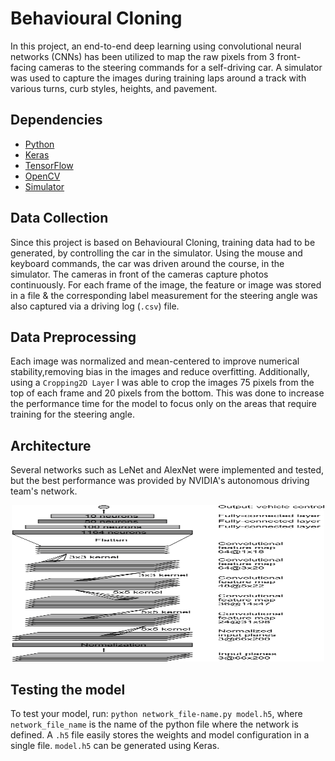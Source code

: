 # Behavioural Cloning

In this project, an end-to-end deep learning using convolutional neural networks (CNNs) has been utilized to map the raw pixels from 3 front-facing cameras to the steering commands for a self-driving car. A simulator was used to capture the images during training laps around a track with various turns, curb styles, heights, and pavement.

## Dependencies
- [Python](https://www.python.org)
- [Keras](https://keras.io/)
- [TensorFlow](https://www.tensorflow.org/)
- [OpenCV](https://opencv.org/)
- [Simulator](https://github.com/udacity/self-driving-car-sim)

## Data Collection
Since this project is based on Behavioural Cloning, training data had to be generated, by controlling the car in the simulator. Using the mouse and keyboard commands, the car was driven around the course, in the simulator. The cameras in front of the cameras capture photos continuously. For each frame of the image, the feature or image was stored in a file & the corresponding label measurement for the steering angle was also captured via a driving log (`.csv`) file.

## Data Preprocessing
Each image was normalized and mean-centered to improve numerical stability,removing bias in the images and reduce overfitting. Additionally, using a `Cropping2D Layer` I was able to crop the images 75 pixels from the top of each frame and 20 pixels from the bottom. This was done to increase the performance time for the model to focus only on the areas that require training for the steering angle. 

## Architecture
Several networks such as LeNet and AlexNet were implemented and tested, but the best performance was provided by NVIDIA's autonomous driving team's network.
<p align="center">
<img width="500" height="250" src="https://github.com/Badri-R-S/Behavioral_Cloning/blob/master/examples/cnn-architecture.png"
</p>
  
## Testing the model
To test your model, run: `python network_file-name.py model.h5`,
where `network_file_name` is the name of the python file where the network is defined. A `.h5` file easily stores the weights and model configuration in a single file. `model.h5` can be generated using Keras.


